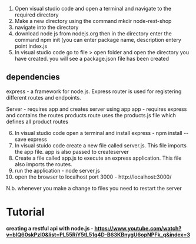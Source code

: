 1. Open visual studio code and open a terminal and navigate to the required directory
2. Make a new directory using the command mkdir node-rest-shop
3. navigate into the directory
4. download node js from nodejs.org then in the directory enter the command npm init (you can enter package name, description entery point index.js
5. In visual studio code go to file > open folder and open the directory you have created. you will see a package.json file has been created



dependencies
-------------

express - a framework for node.js. Express router is used for registering different routes and endpoints.

Server - requires app and creates server using app
app - requires express and contains the routes
products route uses the products.js file which defines all product routes

6. In visual studio code open a terminal and install express - npm install --save express
7. In visual stuido code create a new file called server.js.  This file imports the app file. app is also passed to createserver
8. Create a file called app.js to execute an express application. This file also imports the routes.
9. run the application - node server.js
10. open the browser to localhost port 3000 - http://localhost:3000/

N.b. whenever you make a change to files you need to restart the server



Tutorial
========
**creating a restful api with node.js - https://www.youtube.com/watch?v=blQ60skPzl0&list=PL55RiY5tL51q4D-B63KBnygU6opNPFk_q&index=3**
